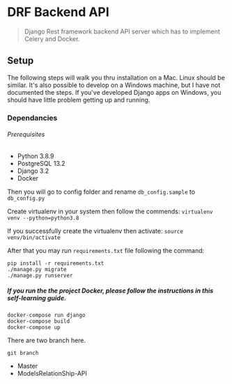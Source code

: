 # DRF Backend API
> Django Rest framework backend API server which has to implement Celery and Docker.

## Setup

The following steps will walk you thru installation on a Mac. Linux should be similar.
It's also possible to develop on a Windows machine, but I have not documented the steps.
If you've developed Django apps on Windows, you should have little problem getting
up and running.

### Dependancies
###### Prerequisites

- Python 3.8.9 
- PostgreSQL 13.2
- Django 3.2
- Docker

Then you will go to config folder and rename `db_config.sample` to `db_config.py`

Create virtualenv in your system then follow the commends:
```` virtualenv venv --python=python3.8 ````

If you successfully create the virtualenv then activate:
```source venv/bin/activate```


After that you may run `requirements.txt` file following the command:
```angular2html
pip install -r requirements.txt
./manage.py migrate
./manage.py runserver
```

##### If you run the the project Docker, please follow the instructions in this self-learning guide.
```base
docker-compose run django
docker-compose build
docker-compose up
```

There are two branch here.

```
git branch
```
* Master
* ModelsRelationShip-API
